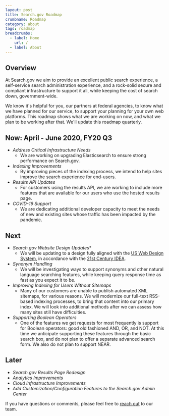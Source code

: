 ```yaml
---
layout: post
title: Search.gov Roadmap
crumbname: Roadmap
category: about
tags: roadmap
breadcrumbs:
  - label: Home
    url: /
  - label: About
---
```


## Overview

At Search.gov we aim to provide an excellent public search experience, a self-service search administration experience, and a rock-solid secure and compliant infrastructure to support it all, while keeping the cost of search down, government-wide.

We know it's helpful for you, our partners at federal agencies, to know what we have planned for our service, to support your planning for your own web platforms. This roadmap shows what we are working on now, and what we plan to be working after that. We'll update this roadmap quarterly.

## Now: April - June 2020, FY20 Q3

* *Address Critical Infrastructure Needs*
  * We are working on upgrading Elasticsearch to ensure strong performance on Search.gov.
* *Indexing Improvements*
  * By improving pieces of the indexing process, we intend to help sites improve the search experience for end-users.
* *Results API Updates*
  * For customers using the results API, we are working to include more features that are available for our users who use the hosted results page.
* *COVID-19 Support*
  * We are dedicating additional developer capacity to meet the needs of new and existing sites whose traffic has been impacted by the pandemic.

## Next

* *Search.gov Website Design Updates**
  * We will be updating to a design fully aligned with the [US Web Design System](https://designsystem.digital.gov/), in accordance with the [21st Century IDEA](https://digital.gov/resources/21st-century-integrated-digital-experience-act/).
* *Synonym Handling*
  * We will be investigating ways to support synonyms and other natural language searching features, while keeping query response time as fast as you expect it to be.
* *Improving Indexing for Users Without Sitemaps*
  * Many of our customers are unable to publish automated XML sitemaps, for various reasons. We will modernize our full-text RSS-based indexing processes, to bring that content into our primary index. We will look into additional methods after we can assess how many sites still have difficulties.
* *Supporting Boolean Operators*
  * One of the features we get requests for most frequently is support for Boolean operators: good old fashioned AND, OR, and NOT. At this time we anticipate supporting these features through the basic search box, and do not plan to offer a separate advanced search form. We also do not plan to support NEAR.

## Later

* *Search.gov Results Page Redesign*
* *Analytics Improvements*
* *Cloud Infrastructure Improvements*
* *Add Customization/Configuration Features to the Search.gov Admin Center*


If you have questions or comments, please feel free to [reach out](mailto:search@support.digitalgov.gov) to our team.